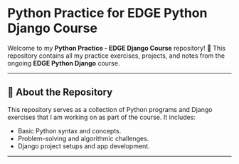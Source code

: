 # Python Practice for EDGE Python Django Course

Welcome to my **Python Practice - EDGE Django Course** repository! 🎉 This repository contains all my practice exercises, projects, and notes from the ongoing **EDGE Python Django** course. 

---

## 📖 About the Repository
This repository serves as a collection of Python programs and Django exercises that I am working on as part of the course. It includes:
- Basic Python syntax and concepts.
- Problem-solving and algorithmic challenges.
- Django project setups and app development.

---
